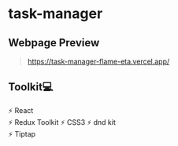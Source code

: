 # task-manager

## Webpage Preview
> https://task-manager-flame-eta.vercel.app/

 ## Toolkit💻                                                                                                                                                        
 ⚡️ React                                                                                                                                                     
 ⚡️ Redux Toolkit                                                                                                                                                         ⚡ CSS3 
 ⚡️ dnd kit                                                                                                                                                        
 ⚡️ Tiptap

